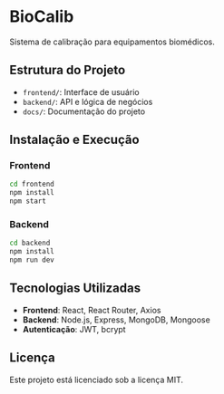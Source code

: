 # BioCalib

Sistema de calibração para equipamentos biomédicos.

## Estrutura do Projeto

- `frontend/`: Interface de usuário
- `backend/`: API e lógica de negócios
- `docs/`: Documentação do projeto

## Instalação e Execução

### Frontend

```bash
cd frontend
npm install
npm start
```

### Backend

```bash
cd backend
npm install
npm run dev
```

## Tecnologias Utilizadas

- **Frontend**: React, React Router, Axios
- **Backend**: Node.js, Express, MongoDB, Mongoose
- **Autenticação**: JWT, bcrypt

## Licença

Este projeto está licenciado sob a licença MIT.
